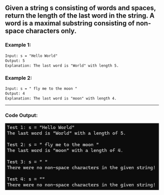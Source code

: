 Given a string s consisting of words and spaces, return the length of the last word in the string. 
A word is a maximal substring consisting of non-space characters only.
---
### Example 1:
    Input: s = "Hello World"
    Output: 5
    Explanation: The last word is "World" with length 5.

### Example 2:
    Input: s = " fly me to the moon "
    Output: 4
    Explanation: The last word is "moon" with length 4.
---
### Code Output:
![Code Output](Output.png)
